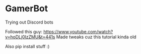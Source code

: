 # GamerBot
Trying out Discord bots

Followed this guy: https://www.youtube.com/watch?v=hoDLj0IzZMU&t=441s
Made tweaks cuz this tutorial kinda old

Also pip install stuff :)
